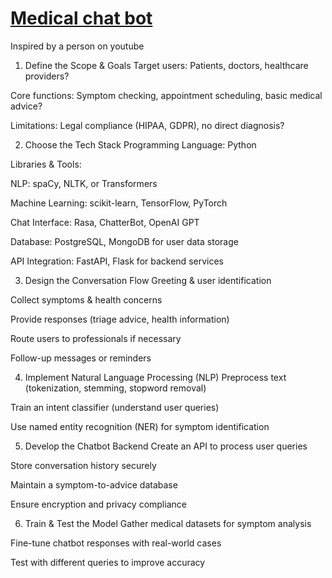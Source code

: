 # [Medical chat bot](https://github.com/hainguyen1511/Google-Colab/blob/main/Medical%20Bot.ipynb)
Inspired by a person on youtube
1. Define the Scope & Goals
Target users: Patients, doctors, healthcare providers?

Core functions: Symptom checking, appointment scheduling, basic medical advice?

Limitations: Legal compliance (HIPAA, GDPR), no direct diagnosis?

2. Choose the Tech Stack
Programming Language: Python

Libraries & Tools:

NLP: spaCy, NLTK, or Transformers

Machine Learning: scikit-learn, TensorFlow, PyTorch

Chat Interface: Rasa, ChatterBot, OpenAI GPT

Database: PostgreSQL, MongoDB for user data storage

API Integration: FastAPI, Flask for backend services

3. Design the Conversation Flow
Greeting & user identification

Collect symptoms & health concerns

Provide responses (triage advice, health information)

Route users to professionals if necessary

Follow-up messages or reminders

4. Implement Natural Language Processing (NLP)
Preprocess text (tokenization, stemming, stopword removal)

Train an intent classifier (understand user queries)

Use named entity recognition (NER) for symptom identification

5. Develop the Chatbot Backend
Create an API to process user queries

Store conversation history securely

Maintain a symptom-to-advice database

Ensure encryption and privacy compliance

6. Train & Test the Model
Gather medical datasets for symptom analysis

Fine-tune chatbot responses with real-world cases

Test with different queries to improve accuracy
